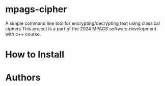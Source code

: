 # mpags-cipher
A simple command line tool for encrypting/decrypting text using classical ciphers
This project is a part of the 2024 MPAGS software development with c++ course.

# How to Install 

# Authors
